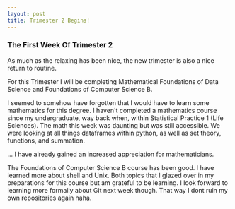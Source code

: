 ```yaml
---
layout: post
title: Trimester 2 Begins!
---
```


### The First Week Of Trimester 2
As much as the relaxing has been nice, the new trimester is also a nice return to routine. 

For this Trimester I will be completing Mathematical Foundations of Data Science and Foundations of Computer Science B. 

I seemed to somehow have forgotten that I would have to learn some mathematics for this degree. I haven't completed a mathematics course since my undergraduate, way back when, within Statistical Practice 1 (Life Sciences). The math this week was daunting but was still accessible. We were looking at all things dataframes within python, as well as set theory, functions, and summation.

... I have already gained an increased appreciation for mathematicians.  

The Foundations of Computer Science B course has been good. I have learned more about shell and Unix. Both topics that I glazed over in my preparations for this course but am grateful to be learning. I look forward to learning more formally about Git next week though. That way I dont ruin my own repositories again haha.
